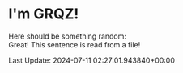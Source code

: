 # I'm GRQZ!
Here should be something random:  
Great! This sentence is read from a file!


Last Update: 2024-07-11 02:27:01.943840+00:00
